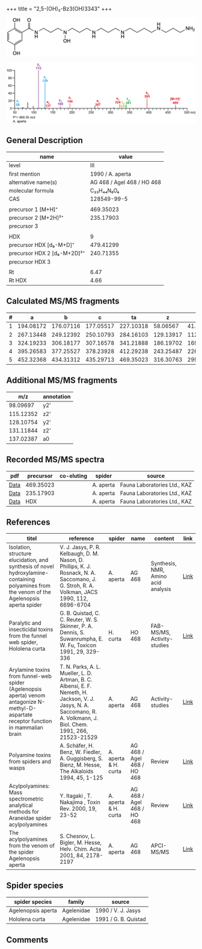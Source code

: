 +++
title = "2,5-(OH)₂-Bz3(OH)3343"
+++

![](/img/2-5-OH2-Bz3(OH)3343.png)

![](/img_MSMS/469_2-5-OH2-Bz3(OH)3343_Aa.png)

## General Description

| name                        | value                      |
|-----------------------------|----------------------------|
| level                       | III                        |
| first mention               | 1990 / A. aperta           |
| alternative name(s)         | AG 468 / Agel 468 / HO 468 |
| molecular formula           | C₂₃H₄₄N₆O₄                 |
| CAS                         | 128549-99-5                |
|                             |                            |
| precursor 1 [M+H]⁺          | 469.35023                  |
| precursor 2 [M+2H]²⁺        | 235.17903                  |
| precursor 3                 |                            |
|                             |                            |
| HDX                         | 9                          |
| precursor HDX   [d₉-M+D]⁺   | 479.41299                  |
| precursor HDX 2 [d₉-M+2D]²⁺ | 240.71355                  |
| precursor HDX 3             |                            |
|                             |                            |
| Rt                          | 6.47                       |
| Rt HDX                      | 4.66                       |

## Calculated MS/MS fragments

| # | a         | b         | c         | ta        | z         | y         | tz        |
|---|-----------|-----------|-----------|-----------|-----------|-----------|-----------|
| 1 | 194.08172 | 176.07116 | 177.05517 | 227.10318 | 58.06567  | 41.03912  | 75.09222  |
| 2 | 267.13448 | 249.12392 | 250.10793 | 284.16103 | 129.13917 | 112.11262 | 146.16572 |
| 3 | 324.19233 | 306.18177 | 307.16578 | 341.21888 | 186.19702 | 169.17047 | 203.22357 |
| 4 | 395.26583 | 377.25527 | 378.23928 | 412.29238 | 243.25487 | 226.22832 | 276.27633 |
| 5 | 452.32368 | 434.31312 | 435.29713 | 469.35023 | 316.30763 | 299.28108 | 333.33418 |

## Additional MS/MS fragments

| m/z       | annotation |
|-----------|------------|
| 98.09697  | y2'        |
| 115.12352 | z2'        |
| 128.10754 | y2'        |
| 131.11844 | z2'        |
| 137.02387 | a0         |

## Recorded MS/MS spectra

| pdf                                                      | precursor | co-eluting | spider    | source                       |
|----------------------------------------------------------|-----------|------------|-----------|------------------------------|
| [Data](/pdf/A-aperta/469_2-5-OH2-Bz3(OH)3343_Aa.pdf)     | 469.35023 |            | A. aperta | Fauna Laboratories Ltd., KAZ |
| [Data](/pdf/A-aperta/469_2-5-OH2-Bz3(OH)3343_Aa_2.pdf)   | 235.17903 |            | A. aperta | Fauna Laboratories Ltd., KAZ |
| [Data](/pdf/A-aperta/469_2-5-OH2-Bz3(OH)3343_Aa_HDX.pdf) | HDX       |            | A. aperta | Fauna Laboratories Ltd., KAZ |

## References

| titel                                                                                                                                        | reference                                                                                                                                                              | spider               | name                       | content                             | link                                                                                                                          |
|----------------------------------------------------------------------------------------------------------------------------------------------|------------------------------------------------------------------------------------------------------------------------------------------------------------------------|----------------------|----------------------------|-------------------------------------|-------------------------------------------------------------------------------------------------------------------------------|
| Isolation, structure elucidation, and synthesis of novel hydroxylamine-containing polyamines from the venom of the Agelenopsis aperta spider | V. J. Jasys, P. R. Kelbaugh, D. M. Nason, D. Phillips, K. J. Rosnack, N. A. Saccomano, J. G. Stroh, R. A. Volkman, JACS 1990, 112, 6696-6704                           | A. aperta            | AG 468                     | Synthesis, NMR, Amino acid analysis | [Link](https://pubs.acs.org/doi/abs/10.1021/ja00174a037)                                                                      |
| Paralytic and insecticidal toxins from the funnel web spider, Hololena curta                                                                 | G. B. Quistad, C. C. Reuter, W. S. Skinner, P. A. Dennis, S. Suwanrumpha, E. W. Fu, Toxicon 1991, 29, 329-336                                                          | H. curta             | HO 468                     | FAB-MS/MS, Activity-studies         | [Link](https://www.sciencedirect.com/science/article/pii/004101019190286Z)                                                    |
| Arylamine toxins from funnel-web spider (Agelenopsis aperta) venom antagonize N-methyl-D-aspartate receptor function in mammalian brain      | T. N. Parks, A. L. Mueller, L. D. Artman, B. C. Albensi, E. F. Nemeth, H. Jackson, V. J. Jasys, N. A. Saccomano, R. A. Volkmann, J. Biol. Chem. 1991, 266, 21523-21529 | A. aperta            | AG 468                     | Activity-studies                    | [Link](http://www.jbc.org/content/266/32/21523.abstract)                                                                      |
| Polyamine toxins from spiders and wasps                                                                                                      | A. Schäfer, H. Benz, W. Fiedler, A. Guggisberg, S. Bienz, M. Hesse, The Alkaloids 1994, 45, 1-125                                                                      | A. aperta & H. curta | AG 468 / Agel 468 / HO 468 | Review                              | [Link](https://www.sciencedirect.com/science/article/pii/S009995980860276X)                                                   |
| Acylpolyamines: Mass spectrometric analytical methods for Araneidae spider acylpolyamines                                                    | Y. Itagaki , T. Nakajima , Toxin Rev. 2000, 19, 23-52                                                                                                                  | A. aperta & H. curta | AG 468 / Agel 468 / HO 468 | Review                              | [Link](https://www.tandfonline.com/doi/abs/10.1081/TXR-100100314)                                                             |
| The acylpolyamines from the venom of the spider Agelenopsis aperta                                                                           | S. Chesnov, L. Bigler, M. Hesse, Helv. Chim. Acta 2001, 84, 2178-2197                                                                                                  | A. aperta            | AG 468                     | APCI-MS/MS                          | [Link](https://onlinelibrary.wiley.com/doi/abs/10.1002/1522-2675%2820010815%2984%3A8%3C2178%3A%3AAID-HLCA2178%3E3.0.CO%3B2-N) |

## Spider species

| spider species     | family     | source               |
|--------------------|------------|----------------------|
| Agelenopsis aperta | Agelenidae | 1990 / V. J. Jasys   |
| Hololena curta     | Agelenidae | 1991 / G. B. Quistad |

## Comments